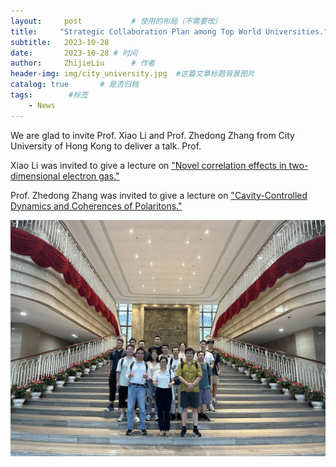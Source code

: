 ```yaml
---
layout:     post           # 使用的布局（不需要改）
title:     "Strategic Collaboration Plan among Top World Universities." # 标题
subtitle:   2023-10-28
date:       2023-10-28 # 时间
author:     ZhijieLiu      # 作者
header-img: img/city_university.jpg  #这篇文章标题背景图片
catalog: true       # 是否归档
tags:        #标签
    - News
---
```


<p>We are glad to invite Prof. Xiao Li and Prof. Zhedong Zhang from City University of Hong Kong to deliver a talk.
Prof.
<p> Xiao Li was invited to give a lecture on <a href="https://www.hitsz.edu.cn/article/view/id-143522.html?subjectId=0#:~:text=The%20first%20one%20is%20novel%20electronic%20phases%20in,excellent%20description%20of%20many%20transport%20properties%20of%202DEG."> "Novel correlation effects in two-dimensional electron gas."</a>
<p>Prof. Zhedong Zhang was invited to give a lecture on <a href="https://www.hitsz.edu.cn/article/view/id-143523.html">"Cavity-Controlled Dynamics and Coherences of Polaritons."</a>
<p><img src="/img/cooperation.jpg">

